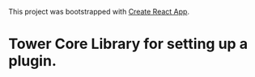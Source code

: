 This project was bootstrapped with [Create React App](https://github.com/facebook/create-react-app).

# Tower Core Library for setting up a plugin.

